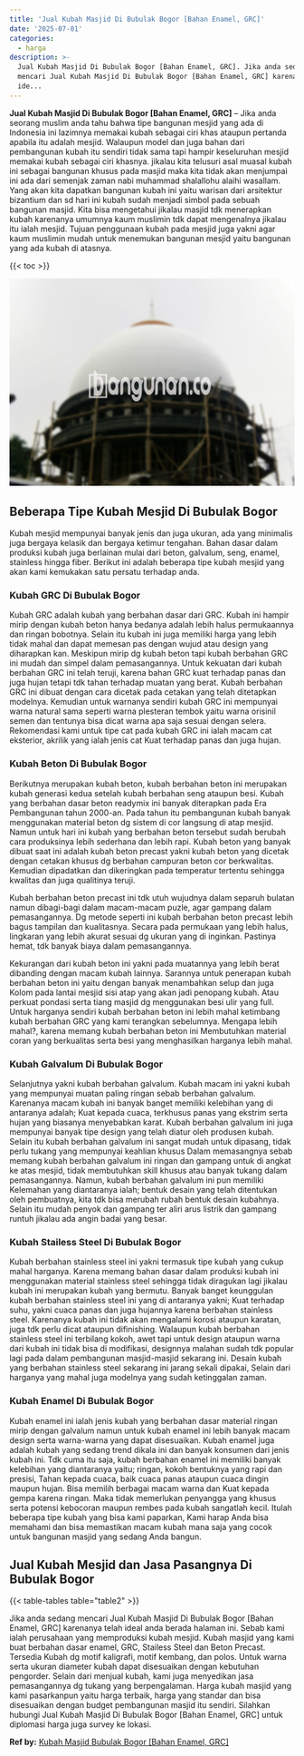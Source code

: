 ```yaml
---
title: 'Jual Kubah Masjid Di Bubulak Bogor [Bahan Enamel, GRC]'
date: '2025-07-01'
categories:
  - harga
description: >-
  Jual Kubah Masjid Di Bubulak Bogor [Bahan Enamel, GRC]. Jika anda sedang
  mencari Jual Kubah Masjid Di Bubulak Bogor [Bahan Enamel, GRC] karenanya telah
  ide...
---
```


**Jual Kubah Masjid Di Bubulak Bogor \[Bahan Enamel, GRC\]** – Jika anda seorang muslim anda tahu bahwa tipe bangunan mesjid yang ada di Indonesia ini lazimnya memakai kubah sebagai ciri khas ataupun pertanda apabila itu adalah mesjid. Walaupun model dan juga bahan dari pembangunan kubah itu sendiri tidak sama tapi hampir keseluruhan mesjid memakai kubah sebagai ciri khasnya. jikalau kita telusuri asal muasal kubah ini sebagai bangunan khusus pada masjid maka kita tidak akan menjumpai ini ada dari semenjak zaman nabi muhammad shalallohu alaihi wasallam. Yang akan kita dapatkan bangunan kubah ini yaitu warisan dari arsitektur bizantium dan sd hari ini kubah sudah menjadi simbol pada sebuah bangunan masjid. Kita bisa mengetahui jikalau masjid tdk menerapkan kubah karenanya umumnya kaum muslimin tdk dapat mengenalnya jikalau itu ialah mesjid. Tujuan penggunaan kubah pada mesjid juga yakni agar kaum muslimin mudah untuk menemukan bangunan mesjid yaitu bangunan yang ada kubah di atasnya.

{{< toc >}}

![Jual Kubah Masjid Di Bubulak Bogor [Bahan Enamel, GRC]](/images/jual-kubah-masjid-18.png)

## Beberapa Tipe Kubah Mesjid Di Bubulak Bogor

Kubah mesjid mempunyai banyak jenis dan juga ukuran, ada yang minimalis juga bergaya kelasik dan bergaya ketimur tengahan. Bahan dasar dalam produksi kubah juga berlainan mulai dari beton, galvalum, seng, enamel, stainless hingga fiber. Berikut ini adalah beberapa tipe kubah mesjid yang akan kami kemukakan satu persatu terhadap anda.

### Kubah GRC Di Bubulak Bogor

Kubah GRC adalah kubah yang berbahan dasar dari GRC. Kubah ini hampir mirip dengan kubah beton hanya bedanya adalah lebih halus permukaannya dan ringan bobotnya. Selain itu kubah ini juga memiliki harga yang lebih tidak mahal dan dapat memesan pas dengan wujud atau design yang diharapkan kan. Meskipun mirip dg kubah beton tapi kubah berbahan GRC ini mudah dan simpel dalam pemasangannya. Untuk kekuatan dari kubah berbahan GRC ini telah teruji, karena bahan GRC kuat terhadap panas dan juga hujan tetapi tdk tahan terhadap muatan yang berat. Kubah berbahan GRC ini dibuat dengan cara dicetak pada cetakan yang telah ditetapkan modelnya. Kemudian untuk warnanya sendiri kubah GRC ini mempunyai warna natural sama seperti warna plesteran tembok yaitu warna orisinil semen dan tentunya bisa dicat warna apa saja sesuai dengan selera. Rekomendasi kami untuk tipe cat pada kubah GRC ini ialah macam cat eksterior, akrilik yang ialah jenis cat Kuat terhadap panas dan juga hujan.

### Kubah Beton Di Bubulak Bogor

Berikutnya merupakan kubah beton, kubah berbahan beton ini merupakan kubah generasi kedua setelah kubah berbahan seng ataupun besi. Kubah yang berbahan dasar beton readymix ini banyak diterapkan pada Era Pembangunan tahun 2000-an. Pada tahun itu pembangunan kubah banyak menggunakan material beton dg sistem di cor langsung di atap mesjid. Namun untuk hari ini kubah yang berbahan beton tersebut sudah berubah cara produksinya lebih sederhana dan lebih rapi. Kubah beton yang banyak dibuat saat ini adalah kubah beton precast yakni kubah beton yang dicetak dengan cetakan khusus dg berbahan campuran beton cor berkwalitas. Kemudian dipadatkan dan dikeringkan pada temperatur tertentu sehingga kwalitas dan juga qualitinya teruji.

Kubah berbahan beton precast ini tdk utuh wujudnya dalam separuh bulatan namun dibagi-bagi dalam macam-macam puzle, agar gampang dalam pemasangannya. Dg metode seperti ini kubah berbahan beton precast lebih bagus tampilan dan kualitasnya. Secara pada permukaan yang lebih halus, lingkaran yang lebih akurat sesuai dg ukuran yang di inginkan. Pastinya hemat, tdk banyak biaya dalam pemasangannya.

Kekurangan dari kubah beton ini yakni pada muatannya yang lebih berat dibanding dengan macam kubah lainnya. Sarannya untuk penerapan kubah berbahan beton ini yaitu dengan banyak menambahkan selup dan juga Kolom pada lantai mesjid sisi atap yang akan jadi penopang kubah. Atau perkuat pondasi serta tiang masjid dg menggunakan besi ulir yang full. Untuk harganya sendiri kubah berbahan beton ini lebih mahal ketimbang kubah berbahan GRC yang kami terangkan sebelumnya. Mengapa lebih mahal?, karena memang kubah berbahan beton ini Membutuhkan material coran yang berkualitas serta besi yang menghasilkan harganya lebih mahal.

### Kubah Galvalum Di Bubulak Bogor

Selanjutnya yakni kubah berbahan galvalum. Kubah macam ini yakni kubah yang mempunyai muatan paling ringan sebab berbahan galvalum. Karenanya macam kubah ini banyak banget memiliki kelebihan yang di antaranya adalah; Kuat kepada cuaca, terkhusus panas yang ekstrim serta hujan yang biasanya menyebabkan karat. Kubah berbahan galvalum ini juga mempunyai banyak tipe design yang telah diatur oleh produsen kubah. Selain itu kubah berbahan galvalum ini sangat mudah untuk dipasang, tidak perlu tukang yang mempunyai keahlian khusus Dalam memasangnya sebab memang kubah berbahan galvalum ini ringan dan gampang untuk di angkat ke atas mesjid, tidak membutuhkan skill khusus atau banyak tukang dalam pemasangannya. Namun, kubah berbahan galvalum ini pun memiliki Kelemahan yang diantaranya ialah; bentuk desain yang telah ditentukan oleh pembuatnya, kita tdk bisa merubah rubah bentuk desain kubahnya. Selain itu mudah penyok dan gampang ter aliri arus listrik dan gampang runtuh jikalau ada angin badai yang besar.

### Kubah Stailess Steel Di Bubulak Bogor

Kubah berbahan stainless steel ini yakni termasuk tipe kubah yang cukup mahal harganya. Karena memang bahan dasar dalam produksi kubah ini menggunakan material stainless steel sehingga tidak diragukan lagi jikalau kubah ini merupakan kubah yang bermutu. Banyak banget keunggulan kubah berbahan stainless steel ini yang di antaranya yakni; Kuat terhadap suhu, yakni cuaca panas dan juga hujannya karena berbahan stainless steel. Karenanya kubah ini tidak akan mengalami korosi ataupun karatan, juga tdk perlu dicat ataupun difinishing. Walaupun kubah berbahan stainless steel ini terbilang kokoh, awet tapi untuk design ataupun warna dari kubah ini tidak bisa di modifikasi, designnya malahan sudah tdk popular lagi pada dalam pembangunan masjid-masjid sekarang ini. Desain kubah yang berbahan stainless steel sekarang ini jarang sekali dipakai, Selain dari harganya yang mahal juga modelnya yang sudah ketinggalan zaman.

### Kubah Enamel Di Bubulak Bogor

Kubah enamel ini ialah jenis kubah yang berbahan dasar material ringan mirip dengan galvalum namun untuk kubah enamel ini lebih banyak macam design serta warna-warna yang dapat disesuaikan. Kubah enamel juga adalah kubah yang sedang trend dikala ini dan banyak konsumen dari jenis kubah ini. Tdk cuma itu saja, kubah berbahan enamel ini memiliki banyak kelebihan yang diantaranya yaitu; ringan, kokoh bentuknya yang rapi dan presisi, Tahan kepada cuaca, baik cuaca panas ataupun cuaca dingin maupun hujan. Bisa memilih berbagai macam warna dan Kuat kepada gempa karena ringan. Maka tidak memerlukan penyangga yang khusus serta potensi kebocoran maupun rembes pada kubah sangatlah kecil. Itulah beberapa tipe kubah yang bisa kami paparkan, Kami harap Anda bisa memahami dan bisa memastikan macam kubah mana saja yang cocok untuk bangunan masjid yang sedang Anda bangun.

## Jual Kubah Mesjid dan Jasa Pasangnya Di Bubulak Bogor

{{< table-tables table="table2" >}}

Jika anda sedang mencari Jual Kubah Masjid Di Bubulak Bogor \[Bahan Enamel, GRC\] karenanya telah ideal anda berada halaman ini. Sebab kami ialah perusahaan yang memproduksi kubah mesjid. Kubah masjid yang kami buat berbahan dasar enamel, GRC, Stailess Steel dan Beton Precast. Tersedia Kubah dg motif kaligrafi, motif kembang, dan polos. Untuk warna serta ukuran diameter kubah dapat disesuaikan dengan kebutuhan pengorder. Selain dari menjual kubah, kami juga menyedikan jasa pemasangannya dg tukang yang berpengalaman. Harga kubah masjid yang kami pasarkanpun yaitu harga terbaik, harga yang standar dan bisa disesuaikan dengan budget pembangunan masjid itu sendiri. Silahkan hubungi Jual Kubah Masjid Di Bubulak Bogor \[Bahan Enamel, GRC\] untuk diplomasi harga juga survey ke lokasi.

**Ref by:** [Kubah Masjid Bubulak Bogor [Bahan Enamel, GRC]](https://id.wikipedia.org/wiki/Kubah)
